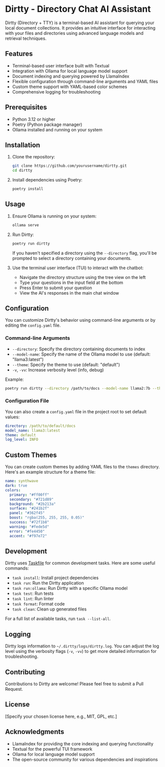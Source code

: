 # Dirtty - Directory Chat AI Assistant

Dirtty (Directory + TTY) is a terminal-based AI assistant for querying your local document collections. It provides an intuitive interface for interacting with your files and directories using advanced language models and retrieval techniques.

## Features

- Terminal-based user interface built with Textual
- Integration with Ollama for local language model support
- Document indexing and querying powered by LlamaIndex
- Flexible configuration through command-line arguments and YAML files
- Custom theme support with YAML-based color schemes
- Comprehensive logging for troubleshooting

## Prerequisites

- Python 3.12 or higher
- Poetry (Python package manager)
- Ollama installed and running on your system

## Installation

1. Clone the repository:

   ```bash
   git clone https://github.com/yourusername/dirtty.git
   cd dirtty
   ```

2. Install dependencies using Poetry:

   ```bash
   poetry install
   ```

## Usage

1. Ensure Ollama is running on your system:

   ```bash
   ollama serve
   ```

2. Run Dirtty:

   ```bash
   poetry run dirtty
   ```

   If you haven't specified a directory using the `--directory` flag, you'll be prompted to select a directory containing your documents.

3. Use the terminal user interface (TUI) to interact with the chatbot:
   - Navigate the directory structure using the tree view on the left
   - Type your questions in the input field at the bottom
   - Press Enter to submit your question
   - View the AI's responses in the main chat window

## Configuration

You can customize Dirtty's behavior using command-line arguments or by editing the `config.yaml` file.

### Command-line Arguments

- `--directory`: Specify the directory containing documents to index
- `--model-name`: Specify the name of the Ollama model to use (default: "llama3:latest")
- `--theme`: Specify the theme to use (default: "default")
- `-v`, `-vv`: Increase verbosity level (info, debug)

Example:

```bash
poetry run dirtty --directory /path/to/docs --model-name llama2:7b --theme synthwave -vv
```

### Configuration File

You can also create a `config.yaml` file in the project root to set default values:

```yaml
directory: /path/to/default/docs
model_name: llama3:latest
theme: default
log_level: INFO
```

## Custom Themes

You can create custom themes by adding YAML files to the `themes` directory. Here's an example structure for a theme file:

```yaml
name: synthwave
dark: true
colors:
  primary: "#ff00ff"
  secondary: "#721d89"
  background: "#2b213a"
  surface: "#241b2f"
  panel: "#362f45"
  boost: "rgba(255, 255, 255, 0.05)"
  success: "#72f1b8"
  warning: "#fede5d"
  error: "#fe4450"
  accent: "#f97e72"
```

## Development

Dirtty uses [Taskfile](https://taskfile.dev/) for common development tasks. Here are some useful commands:

- `task install`: Install project dependencies
- `task run`: Run the Dirtty application
- `task run:ollama`: Run Dirtty with a specific Ollama model
- `task test`: Run tests
- `task lint`: Run linter
- `task format`: Format code
- `task clean`: Clean up generated files

For a full list of available tasks, run `task --list-all`.

## Logging

Dirtty logs information to `~/.dirtty/logs/dirtty.log`. You can adjust the log level using the verbosity flags (`-v`, `-vv`) to get more detailed information for troubleshooting.

## Contributing

Contributions to Dirtty are welcome! Please feel free to submit a Pull Request.

## License

[Specify your chosen license here, e.g., MIT, GPL, etc.]

## Acknowledgments

- LlamaIndex for providing the core indexing and querying functionality
- Textual for the powerful TUI framework
- Ollama for local language model support
- The open-source community for various dependencies and inspirations